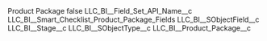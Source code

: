 <?xml version="1.0" encoding="UTF-8"?>
<CustomMetadata xmlns="http://soap.sforce.com/2006/04/metadata" xmlns:xsi="http://www.w3.org/2001/XMLSchema-instance" xmlns:xsd="http://www.w3.org/2001/XMLSchema">
    <label>Product Package</label>
    <protected>false</protected>
    <values>
        <field>LLC_BI__Field_Set_API_Name__c</field>
        <value xsi:type="xsd:string">LLC_BI__Smart_Checklist_Product_Package_Fields</value>
    </values>
    <values>
        <field>LLC_BI__SObjectField__c</field>
        <value xsi:type="xsd:string">LLC_BI__Stage__c</value>
    </values>
    <values>
        <field>LLC_BI__SObjectType__c</field>
        <value xsi:type="xsd:string">LLC_BI__Product_Package__c</value>
    </values>
</CustomMetadata>
